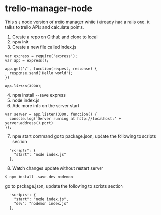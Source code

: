 # trello-manager-node
This s a node version of trello manager while I already had a rails one. It talks to trello APIs and calculate points.


1. Create a repo on Github and clone to local
2. npm init
3. Create a new file called index.js
```
var express = require('express');
var app = express();

app.get('/', function(request, response) {
  response.send('Hello world');
})

app.listen(3000);
```
4. npm install --save express
5. node index.js
6. Add more info on the server start
```
var server = app.listen(3000, function() {
  console.log('Server running at http://localhost:' + server.address().port)
});
```
7. npm start command
go to package.json, update the following to scripts section
```
  "scripts": {
    "start": "node index.js"
  },
```
8. Watch changes update without restart server
```
$ npm install —save-dev nodemon
```
go to package.json, update the following to scripts section
```
  "scripts": {
    "start": "node index.js",
    "dev": "nodemon index.js"
  },
```
